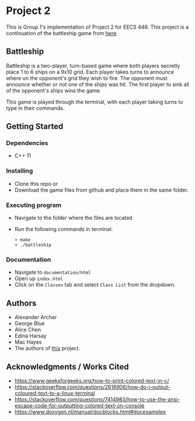 # Project 2

This is Group 1's implementation of Project 2 for EECS 448. This project is a continuation of the battleship game from [here](https://github.com/rwyndrum4/project1.git)

## Battleship

Battleship is a two-player, turn-based game where both players secretly place 1 to 6 ships on a 9x10 grid. Each player takes turns to announce where on the opponent's grid they wish to fire. The opponent must announce whether or not one of the ships was hit. The first player to sink all of the opponent's ships wins the game.

This game is played through the terminal, with each player taking turns to type in their commands.

## Getting Started

### Dependencies

* C++ 11

### Installing

* Clone this repo or
* Download the game files from github and place them in the same folder.

### Executing program

* Navigate to the folder where the files are located

* Run the following commands in terminal:

  ```
  > make
  > ./battleship
  ```

### Documentation 

- Navigate to ```documentation/html```
- Open up ```index.html```
- Click on the ```Classes``` tab and select ```Class List``` from the dropdown.  

##  Authors

- Alexander Archer
- George Blue
- Alice Chen
- Edina Harsay
- Mac Hayes
- The authors of [this](https://github.com/rwyndrum4/project1.git) project.

## Acknowledgments / Works Cited

- https://www.geeksforgeeks.org/how-to-print-colored-text-in-c/
- https://stackoverflow.com/questions/2616906/how-do-i-output-coloured-text-to-a-linux-terminal
- https://stackoverflow.com/questions/7414983/how-to-use-the-ansi-escape-code-for-outputting-colored-text-on-console
- https://www.doxygen.nl/manual/docblocks.html#docexamples

